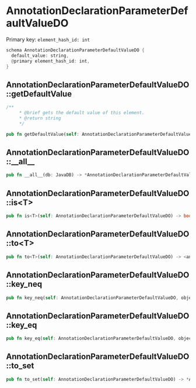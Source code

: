 # AnnotationDeclarationParameterDefaultValueDO

Primary key: `element_hash_id: int`

```rust
schema AnnotationDeclarationParameterDefaultValueDO {
  default_value: string,
  @primary element_hash_id: int,
}
```
## AnnotationDeclarationParameterDefaultValueDO::getDefaultValue

```rust
/**
     * @brief gets the default value of this element.
     * @return string
     */
```
```rust
pub fn getDefaultValue(self: AnnotationDeclarationParameterDefaultValueDO) -> string;
```
## AnnotationDeclarationParameterDefaultValueDO::\_\_all\_\_

```rust
pub fn __all__(db: JavaDB) -> *AnnotationDeclarationParameterDefaultValueDO;
```
## AnnotationDeclarationParameterDefaultValueDO::is\<T\>

```rust
pub fn is<T>(self: AnnotationDeclarationParameterDefaultValueDO) -> bool;
```
## AnnotationDeclarationParameterDefaultValueDO::to\<T\>

```rust
pub fn to<T>(self: AnnotationDeclarationParameterDefaultValueDO) -> <any>;
```
## AnnotationDeclarationParameterDefaultValueDO::key\_neq

```rust
pub fn key_neq(self: AnnotationDeclarationParameterDefaultValueDO, object: <any>) -> bool;
```
## AnnotationDeclarationParameterDefaultValueDO::key\_eq

```rust
pub fn key_eq(self: AnnotationDeclarationParameterDefaultValueDO, object: <any>) -> bool;
```
## AnnotationDeclarationParameterDefaultValueDO::to\_set

```rust
pub fn to_set(self: AnnotationDeclarationParameterDefaultValueDO) -> *AnnotationDeclarationParameterDefaultValueDO;
```
